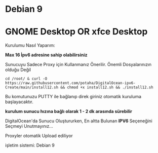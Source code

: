 # Debian 9
# GNOME Desktop OR xfce Desktop
Kurulumu Nasıl Yaparım:

**Max 16 İpv6 adresine sahip olabilirsiniz**

Sunucuyu Sadece Proxy için Kullanmanız Önerilir. Önemli Dosyalarınızın olduğu Değil

`cd /root/ & curl -O https://raw.githubusercontent.com/potaha/DigitalOcean-ipv6-Create/main/install12.sh && chmod +x install12.sh && ./install12.sh`

Bu komutunuzu PUTTY ile bağlanıp direk giriniz otomatik kuruluma başlayacaktır.

**kurulum sunucu hızına bağlı olarak 1 - 2 dk arasında sürebilir**

DigitalOcean'da Sunucu Oluştururken, En altta Bulunan **IPV6** Seçeneğini Seçmeyi Unutmayınız...

Proxyler otomatik Upload ediliyor 

işletim sistemi: Debian 9
